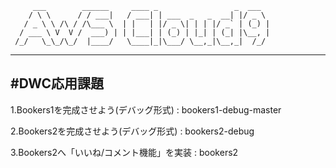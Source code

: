          ___        ______     ____ _                 _  ___  
        / \ \      / / ___|   / ___| | ___  _   _  __| |/ _ \ 
       / _ \ \ /\ / /\___ \  | |   | |/ _ \| | | |/ _` | (_) |
      / ___ \ V  V /  ___) | | |___| | (_) | |_| | (_| |\__, |
     /_/   \_\_/\_/  |____/   \____|_|\___/ \__,_|\__,_|  /_/ 
 ----------------------------------------------------------------- 


#DWC応用課題
 ----------------------------------------------------------------- 
1.Bookers1を完成させよう(デバッグ形式) : bookers1-debug-master

2.Bookers2を完成させよう(デバッグ形式) : bookers2-debug

3.Bookers2へ「いいね/コメント機能」を実装 : bookers2

